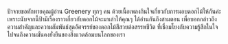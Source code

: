 ป้าจายขอทักทายคุณผู้อ่าน Greenery ทุกๆ คน ด้วยเนื้อเพลงกินใจเกี่ยวกับการมอบดอกไม้ให้กันค่ะ เพราะนับจากนี้ป้ามีเรื่องราวเกี่ยวกับดอกไม้จะมาเล่าให้คุณๆ ได้อ่านกันถึงสามตอน เพื่อบอกกล่าวถึงความสำคัญและความสัมพันธ์สุดอัศจรรย์ของดอกไม้สีสวยต่อสรรพชีวิต ที่เชื่อมโยงกับความรู้สึกในใจ ไปจนถึงความมั่นคงยั่งยืนของสิ่งแวดล้อมบนโลกของเรา
